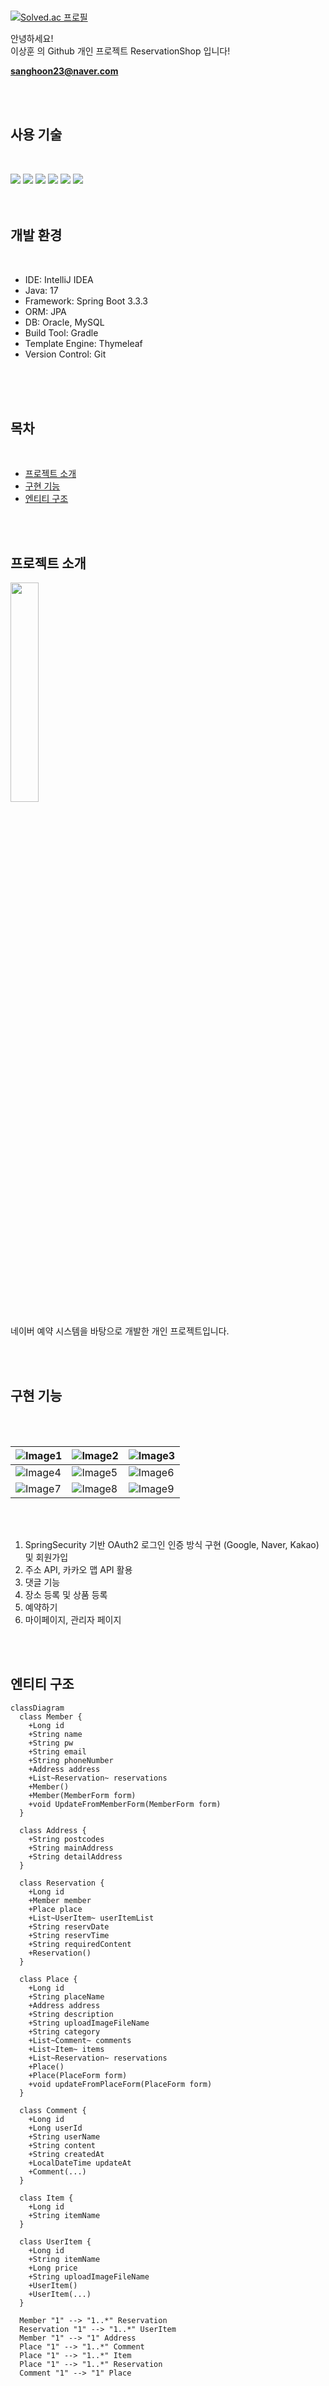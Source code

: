 <br/>

[![Solved.ac 프로필](http://mazassumnida.wtf/api/v2/generate_badge?boj=tkdgnsdl37)](https://solved.ac/tkdgnsdl37)

안녕하세요!<br/>
이상훈 의 Github 개인 프로젝트 ReservationShop 입니다!

**sanghoon23@naver.com**

<br/><br/>
## 사용 기술

<br/>

![](https://img.shields.io/badge/HTML-239120?style=for-the-badge&logo=html5&logoColor=white)
![](https://img.shields.io/badge/Java-ED8B00?style=for-the-badge&logo=openjdk&logoColor=white)
![](https://img.shields.io/badge/JavaScript-F7DF1E?style=for-the-badge&logo=JavaScript&logoColor=white)
![](https://img.shields.io/badge/Spring-6DB33F?style=for-the-badge&logo=spring&logoColor=white)
![](https://img.shields.io/badge/Spring_Security-6DB33F?style=for-the-badge&logo=Spring-Security&logoColor=white)
![](https://img.shields.io/badge/Hibernate-59666C?style=for-the-badge&logo=Hibernate&logoColor=white)
<br/><br/><br/>

## 개발 환경

<br/>

- IDE: IntelliJ IDEA
- Java: 17
- Framework: Spring Boot 3.3.3
- ORM: JPA
- DB: Oracle, MySQL
- Build Tool: Gradle
- Template Engine: Thymeleaf
- Version Control: Git


<br/><br/><br/>
## 목차

<br/>

- [프로젝트 소개](#프로젝트-소개)
- [구현 기능](#구현-기능)
- [엔티티 구조](#엔티티-구조)


<br/><br/>
## 프로젝트 소개

<img width="30%" src="https://github.com/user-attachments/assets/c6c6acb1-7136-4339-b8cf-c03d8e7f09d9"/>
<br/><br/>
네이버 예약 시스템을 바탕으로 개발한 개인 프로젝트입니다.

<br/><br/>
## 구현 기능
<br/>

<br/>

| ![Image1](https://github.com/user-attachments/assets/c2ca4712-2a46-47ad-9171-134af23f909b) | ![Image2](https://github.com/user-attachments/assets/1bcc7d67-7fef-46dd-ae25-03cd2ced99ba) | ![Image3](https://github.com/user-attachments/assets/4b8166df-f1ab-4a38-9f3c-1a0d6a6952c8) |
| --- | --- | --- |
| ![Image4](https://github.com/user-attachments/assets/9cbb7158-ae35-404b-8004-d51174c1d622) | ![Image5](https://github.com/user-attachments/assets/bb063b1d-2022-4404-a4c8-5b8f29c82482) | ![Image6](https://github.com/user-attachments/assets/43bd86df-7b0f-4bc4-a1ab-1ff05774087d) |
| ![Image7](https://github.com/user-attachments/assets/5d9d0fbe-97f1-4e8e-adb2-5927eb741b86) | ![Image8](https://github.com/user-attachments/assets/ebfc0cfb-9c16-4555-82d5-cb191f1f0cf2) | ![Image9](https://github.com/user-attachments/assets/47ca9394-d22e-435f-8db4-fbec7701a129) |




<br/><br/>
1. SpringSecurity 기반 OAuth2 로그인 인증 방식 구현 (Google, Naver, Kakao) 및 회원가입<br/>
2. 주소 API, 카카오 맵 API 활용  <br/>
3. 댓글 기능<br/>
4. 장소 등록 및 상품 등록<br/>
5. 예약하기<br/>
6. 마이페이지, 관리자 페이지<br/>

<br/><br/>
## 엔티티 구조

```mermaid
classDiagram
  class Member {
    +Long id
    +String name
    +String pw
    +String email
    +String phoneNumber
    +Address address
    +List~Reservation~ reservations
    +Member()
    +Member(MemberForm form)
    +void UpdateFromMemberForm(MemberForm form)
  }

  class Address {
    +String postcodes
    +String mainAddress
    +String detailAddress
  }

  class Reservation {
    +Long id
    +Member member
    +Place place
    +List~UserItem~ userItemList
    +String reservDate
    +String reservTime
    +String requiredContent
    +Reservation()
  }

  class Place {
    +Long id
    +String placeName
    +Address address
    +String description
    +String uploadImageFileName
    +String category
    +List~Comment~ comments
    +List~Item~ items
    +List~Reservation~ reservations
    +Place()
    +Place(PlaceForm form)
    +void updateFromPlaceForm(PlaceForm form)
  }

  class Comment {
    +Long id
    +Long userId
    +String userName
    +String content
    +String createdAt
    +LocalDateTime updateAt
    +Comment(...)
  }

  class Item {
    +Long id
    +String itemName
  }

  class UserItem {
    +Long id
    +String itemName
    +Long price
    +String uploadImageFileName
    +UserItem()
    +UserItem(...)
  }

  Member "1" --> "1..*" Reservation
  Reservation "1" --> "1..*" UserItem
  Member "1" --> "1" Address
  Place "1" --> "1..*" Comment
  Place "1" --> "1..*" Item
  Place "1" --> "1..*" Reservation
  Comment "1" --> "1" Place
```

<br/><br/>

